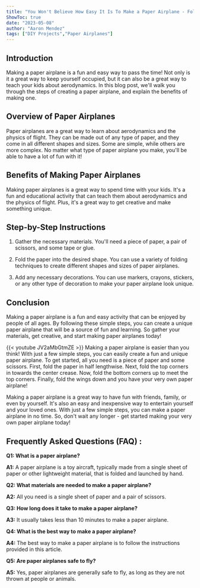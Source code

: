 ```yaml
---
title: "You Won't Believe How Easy It Is To Make a Paper Airplane - Follow These Simple Steps Now!"
ShowToc: true 
date: "2023-05-08"
author: "Aaron Mendez" 
tags: ["DIY Projects","Paper Airplanes"]
---
```

## Introduction

Making a paper airplane is a fun and easy way to pass the time! Not only is it a great way to keep yourself occupied, but it can also be a great way to teach your kids about aerodynamics. In this blog post, we'll walk you through the steps of creating a paper airplane, and explain the benefits of making one. 

## Overview of Paper Airplanes

Paper airplanes are a great way to learn about aerodynamics and the physics of flight. They can be made out of any type of paper, and they come in all different shapes and sizes. Some are simple, while others are more complex. No matter what type of paper airplane you make, you'll be able to have a lot of fun with it!

## Benefits of Making Paper Airplanes

Making paper airplanes is a great way to spend time with your kids. It's a fun and educational activity that can teach them about aerodynamics and the physics of flight. Plus, it's a great way to get creative and make something unique.

## Step-by-Step Instructions

1. Gather the necessary materials. You'll need a piece of paper, a pair of scissors, and some tape or glue.

2. Fold the paper into the desired shape. You can use a variety of folding techniques to create different shapes and sizes of paper airplanes.

3. Add any necessary decorations. You can use markers, crayons, stickers, or any other type of decoration to make your paper airplane look unique.

## Conclusion

Making a paper airplane is a fun and easy activity that can be enjoyed by people of all ages. By following these simple steps, you can create a unique paper airplane that will be a source of fun and learning. So gather your materials, get creative, and start making paper airplanes today!

{{< youtube JV2aMbGtmZE >}} 
Making a paper airplane is easier than you think! With just a few simple steps, you can easily create a fun and unique paper airplane. To get started, all you need is a piece of paper and some scissors. First, fold the paper in half lengthwise. Next, fold the top corners in towards the center crease. Now, fold the bottom corners up to meet the top corners. Finally, fold the wings down and you have your very own paper airplane!

Making a paper airplane is a great way to have fun with friends, family, or even by yourself. It's also an easy and inexpensive way to entertain yourself and your loved ones. With just a few simple steps, you can make a paper airplane in no time. So, don't wait any longer - get started making your very own paper airplane today!

## Frequently Asked Questions (FAQ) :
**Q1: What is a paper airplane?**

**A1:** A paper airplane is a toy aircraft, typically made from a single sheet of paper or other lightweight material, that is folded and launched by hand. 

**Q2: What materials are needed to make a paper airplane?**

**A2:** All you need is a single sheet of paper and a pair of scissors. 

**Q3: How long does it take to make a paper airplane?**

**A3:** It usually takes less than 10 minutes to make a paper airplane. 

**Q4: What is the best way to make a paper airplane?**

**A4:** The best way to make a paper airplane is to follow the instructions provided in this article. 

**Q5: Are paper airplanes safe to fly?**

**A5:** Yes, paper airplanes are generally safe to fly, as long as they are not thrown at people or animals.





